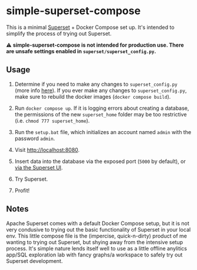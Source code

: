 # simple-superset-compose

This is a minimal [Superset](https://superset.apache.org/) + Docker Compose set up. It's intended to simplify the process of trying out Superset.

:warning: **simple-superset-compose is not intended for production use. There are unsafe settings enabled in `superset/superset_config.py`.**

## Usage

1. Determine if you need to make any changes to `superset_config.py` (more info [here](https://superset.apache.org/docs/installation/configuring-superset)). If you ever make any changes to `superset_config.py`, make sure to rebuild the docker images (`docker compose build`).

2. Run `docker compose up`. If it is logging errors about creating a database, the permissions of the new `superset_home` folder may be too restrictive (i.e. `chmod 777 superset_home`).

3. Run the `setup.bat` file, which initializes an account named `admin` with the password `admin`.

4. Visit [http://localhost:8080](http://localhost:8080).


6. Insert data into the database via the exposed port (`5000` by default), or [via the Superset UI](https://superset.apache.org/docs/creating-charts-dashboards/exploring-data/).

7. Try Superset.

8. Profit!

## Notes

Apache Superset comes with a default Docker Compose setup, but it is not very condusive to trying out the basic functionality of Superset in your local env. This little compose file is the (impercise, quick-n-dirty) product of me wanting to trying out Superset, but shying away from the intensive setup process. It's simple nature lends itself well to use as a little offline anylitics app/SQL exploration lab with fancy graphs/a workspace to safely try out Superset development. 
